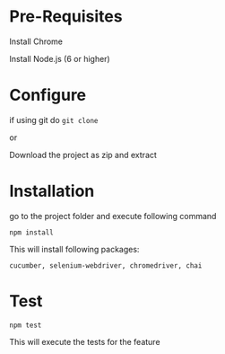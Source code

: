 # Pre-Requisites
Install Chrome

Install Node.js (6 or higher)

# Configure
if using git do
`git clone `

or

Download the project as zip and extract

# Installation
go to the project folder and execute following command

`npm install`

This will install following packages:
```
cucumber, selenium-webdriver, chromedriver, chai
```

# Test
`npm test`

This will execute the tests for the feature
